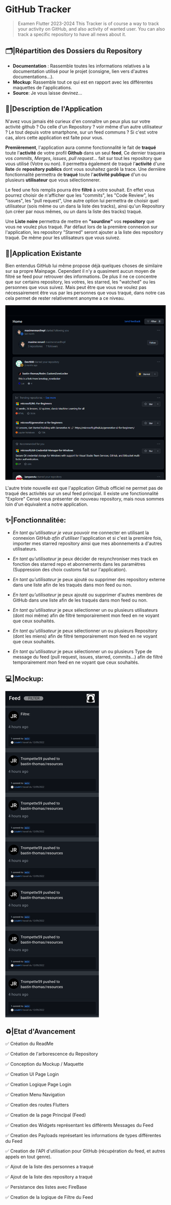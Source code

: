 # GitHub Tracker
> Examen Flutter 2023-2024
This Tracker is of course a way to track your activity on GitHub, and also activity of wanted user.
You can also track a specific repository to have all news about it.

## 🗂️|Répartition des Dossiers du Repository
- **Documentation** : Rassemble toutes les informations relatives a la documentation utilisé pour le projet (consigne, lien vers d'autres documentations...).
- **Mockup**: Rassemble tout ce qui est en rapport avec les différentes maquettes de l'applications.
- **Source**: Je vous laisse devinez...

## 📜|Description de l'Application
N'avez vous jamais été curieux d'en connaître un peux plus sur votre activité github ? Ou celle d'un Repository ? voir même d'un autre utilisateur ? Le tout depuis votre smartphone, sur un feed communs ? Si c'est votre cas, alors cette application est faite pour vous.

**Premièrement**, l'application aura comme fonctionnalité le fait de **traqué** toute l'**activité** de votre profil **Github** dans un seul **feed**, Ce dernier traquera vos *commits*, *Merges*, *issues*, *pull request*... fait sur tout les repository que vous utilisé (Votre ou non). Il permettra également de traqué l'**activité** d'une **liste** de **repository publics** dont vous souhaitez gardé la trace. Une dernière fonctionnalité permettra de **traqué** toute l'**activité publique** d'un ou plusieurs **utilisateur** que vous sélectionnerer.

Le feed une fois remplis pourra être **filtré** à votre souhait. En effet vous pourrez choisir de n'afficher que les "commits", les "Code Review", les "issues", les "pull request", Une autre option lui permettra de choisir quel utilisateur (sois même ou un dans la liste des tracks), ainsi qu'un Repository (un créer par nous mêmes, ou un dans la liste des tracks) traqué.

Une **Liste noire** permettra de mettre en **"sourdine"** vos **repository** que vous ne voulez plus traqué.
Par défaut lors de la première connexion sur l'application, les repository "Starred" seront ajouter a la liste des repository traqué. De même pour les utilisateurs que vous suivez.



## 📱|Application Existante
Bien entendus GitHub lui même propose déjà quelques choses de similaire sur sa propre Mainpage. Cependant il n'y a quasiment aucun moyen de filtré se feed pour retrouver des informations. De plus il ne ce concentre que sur certains repository, les votres, les starred, les "watched" ou les personnes que vous suivez. Mais peut être que vous ne voulez pas nécessairement être vus par les personnes que vous traqué, dans notre cas cela permet de rester relativement anonyme a ce niveau.

![Image montrant le feed de Github](./MockUp/FeedsImage.png)

L'autre triste nouvelle est que l'application Github officiel ne permet pas de traqué des activités sur un seul feed principal. Il existe une fonctionnalité "Explore" Censé vous présenter de nouveau repository, mais nous sommes loin d'un équivalent a notre application.



## ✨|Fonctionnalitée:
- *En tant qu'utilisateur* *je veux* pouvoir me connecter en utilisant la connexion GitHub *afin d'utiliser* l'application et si c'est la première fois, importer mes starred repository ainsi que mes abonnements a d'autres utilisateurs.

- *En tant qu'utilisateur* je peux décider de resynchroniser mes track en fonction des starred repo et abonnements dans les paramètres (Suppression des choix customs fait sur l'application). 

- *En tant qu'utilisateur* je peux ajouté ou supprimer des repository externe dans une liste afin de les traqués dans mon feed ou non.
- *En tant qu'utilisateur* je peux ajouté ou supprimer d'autres membres de GitHub dans une liste afin de les traqués dans mon feed ou non.

- *En tant qu'utilisateur* je peux sélectionner un ou plusieurs utilisateurs (dont moi même) afin de filtré temporairement mon feed en ne voyant que ceux souhaités.
- *En tant qu'utilisateur* je peux sélectionner un ou plusieurs Repository (dont les miens) afin de filtré temporairement mon feed en ne voyant que ceux souhaités.

- *En tant qu'utilisateur* je peux sélectionner un ou plusieurs Type de message du feed (pull request, issues,  starred, commits...) afin de filtré temporairement mon feed en ne voyant que ceux souhaités.

## 💻|Mockup:

![Image montrant les mockups.](./MockUp/FeedPage-OpenMenu.png)

## ♻️|Etat d'Avancement

✅ Création du ReadMe

✅ Création de l'arborescence du Repository

✅ Conception du Mockup / Maquette

✅ Creation UI Page Login

✅ Creation Logique Page Login

✅ Creation Menu Navigation

✅ Creation des routes Flutters

✅ Creation de la page Principal (Feed)

✅ Creation des Widgets représentant les différents Messages du Feed

✅ Creation des Payloads représetant les informations de types différentes du Feed

✅ Creation de l'API d'utilisation pour GitHub (récupération du feed, et autres appels en tout genre).

✅ Ajout de la liste des personnes a traqué

✅ Ajout de la liste des repository a traqué

✅ Persistance des listes avec FireBase

✅ Creation de la logique de Filtre du Feed
